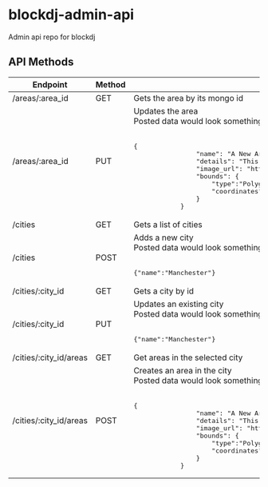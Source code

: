 # blockdj-admin-api
Admin api repo for blockdj

## API Methods

<table width="100%">
	<thead>
		<tr>
			<th>Endpoint</th>
			<th>Method</th>
			<th>Description</th>		
		</tr>
	</thead>
	<tbody>
		<tr>
			<td>/areas/:area_id</td>
			<td>GET</td>
			<td>Gets the area by its mongo id</td>
		</tr>
		<tr>
			<td>/areas/:area_id</td>
			<td>PUT</td>
			<td>Updates the area<br>Posted data would look something like...<br/><br/><pre>{
				"name": "A New Area",
				"details": "This is a new area",
				"image_url": "http://www.itv.com",
				"bounds": {
					"type":"Polygon",
					"coordinates":[[[33.53625,-111.92674],[33.51049,-111.96279],[33.49403,-111.93721],[33.50047,-111.90271]]]
				}
			}</pre>
			</td>
		</tr>
		<tr>
			<td>/cities</td>
			<td>GET</td>
			<td>Gets a list of cities</td>
		</tr>
		<tr>
			<td>/cities</td>
			<td>POST</td>
			<td>Adds a new city<br/>Posted data would look something like...<br/><br/><pre>{"name":"Manchester"}</pre></td>
		</tr>
		<tr>
			<td>/cities/:city_id</td>
			<td>GET</td>
			<td>Gets a city by id</td>
		</tr>        
		<tr>
			<td>/cities/:city_id</td>
			<td>PUT</td>
			<td>Updates an existing city<br/>Posted data would look something like...<br/><br/><pre>{"name":"Manchester"}</pre></td>
		</tr>    
        <tr>
            <td>/cities/:city_id/areas</td>
            <td>GET</td>
            <td>Get areas in the selected city</td>
        </tr>   
		<tr>
			<td>/cities/:city_id/areas</td>
			<td>POST</td>
			<td>Creates an area in the city<br>Posted data would look something like...<br/><br/><pre>{
				"name": "A New Area",
				"details": "This is a new area",
				"image_url": "http://www.itv.com",
				"bounds": {
					"type":"Polygon",
					"coordinates":[[[33.53625,-111.92674],[33.51049,-111.96279],[33.49403,-111.93721],[33.50047,-111.90271]]]
				}
			}</pre>
			</td>
		</tr> 
	</tbody>
</table>
